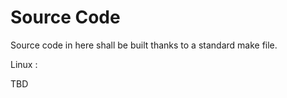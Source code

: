 Source Code
============

Source code in here shall be built thanks to a standard make file.

Linux :

TBD

